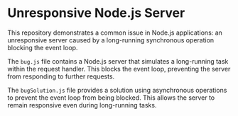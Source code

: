 # Unresponsive Node.js Server

This repository demonstrates a common issue in Node.js applications: an unresponsive server caused by a long-running synchronous operation blocking the event loop.

The `bug.js` file contains a Node.js server that simulates a long-running task within the request handler. This blocks the event loop, preventing the server from responding to further requests.

The `bugSolution.js` file provides a solution using asynchronous operations to prevent the event loop from being blocked.  This allows the server to remain responsive even during long-running tasks.